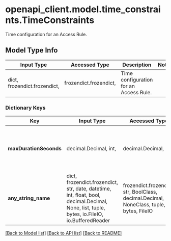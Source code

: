# openapi_client.model.time_constraints.TimeConstraints

Time configuration for an Access Rule.

## Model Type Info
Input Type | Accessed Type | Description | Notes
------------ | ------------- | ------------- | -------------
dict, frozendict.frozendict,  | frozendict.frozendict,  | Time configuration for an Access Rule. | 

### Dictionary Keys
Key | Input Type | Accessed Type | Description | Notes
------------ | ------------- | ------------- | ------------- | -------------
**maxDurationSeconds** | decimal.Decimal, int,  | decimal.Decimal,  | The maximum duration in seconds the access is allowed for. | 
**any_string_name** | dict, frozendict.frozendict, str, date, datetime, int, float, bool, decimal.Decimal, None, list, tuple, bytes, io.FileIO, io.BufferedReader | frozendict.frozendict, str, BoolClass, decimal.Decimal, NoneClass, tuple, bytes, FileIO | any string name can be used but the value must be the correct type | [optional]

[[Back to Model list]](../../README.md#documentation-for-models) [[Back to API list]](../../README.md#documentation-for-api-endpoints) [[Back to README]](../../README.md)

